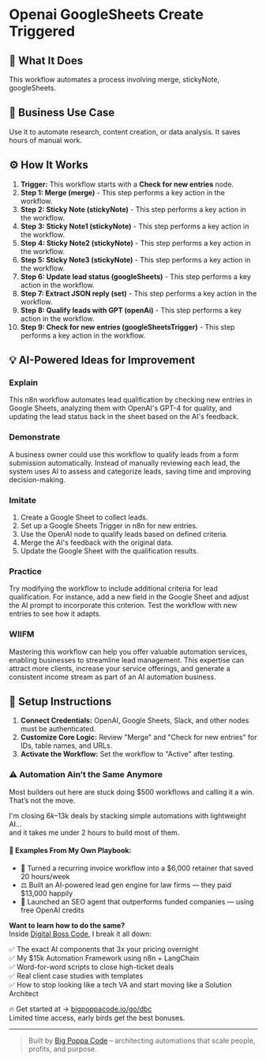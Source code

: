 # Openai GoogleSheets Create Triggered

## 🚀 What It Does
This workflow automates a process involving merge, stickyNote, googleSheets.

## 💼 Business Use Case
Use it to automate research, content creation, or data analysis. It saves hours of manual work.

## ⚙️ How It Works
1.  **Trigger:** This workflow starts with a **Check for new entries** node.
2. **Step 1: Merge (merge)** - This step performs a key action in the workflow.
3. **Step 2: Sticky Note (stickyNote)** - This step performs a key action in the workflow.
4. **Step 3: Sticky Note1 (stickyNote)** - This step performs a key action in the workflow.
5. **Step 4: Sticky Note2 (stickyNote)** - This step performs a key action in the workflow.
6. **Step 5: Sticky Note3 (stickyNote)** - This step performs a key action in the workflow.
7. **Step 6: Update lead status (googleSheets)** - This step performs a key action in the workflow.
8. **Step 7: Extract JSON reply (set)** - This step performs a key action in the workflow.
9. **Step 8: Qualify leads with GPT (openAi)** - This step performs a key action in the workflow.
10. **Step 9: Check for new entries (googleSheetsTrigger)** - This step performs a key action in the workflow.

## 💡 AI-Powered Ideas for Improvement
### Explain
This n8n workflow automates lead qualification by checking new entries in Google Sheets, analyzing them with OpenAI's GPT-4 for quality, and updating the lead status back in the sheet based on the AI's feedback.

### Demonstrate
A business owner could use this workflow to qualify leads from a form submission automatically. Instead of manually reviewing each lead, the system uses AI to assess and categorize leads, saving time and improving decision-making.

### Imitate
1. Create a Google Sheet to collect leads.
2. Set up a Google Sheets Trigger in n8n for new entries.
3. Use the OpenAI node to qualify leads based on defined criteria.
4. Merge the AI's feedback with the original data.
5. Update the Google Sheet with the qualification results.

### Practice
Try modifying the workflow to include additional criteria for lead qualification. For instance, add a new field in the Google Sheet and adjust the AI prompt to incorporate this criterion. Test the workflow with new entries to see how it adapts.

### WIIFM
Mastering this workflow can help you offer valuable automation services, enabling businesses to streamline lead management. This expertise can attract more clients, increase your service offerings, and generate a consistent income stream as part of an AI automation business.

## 🔧 Setup Instructions
1. **Connect Credentials:** OpenAI, Google Sheets, Slack, and other nodes must be authenticated.
2. **Customize Core Logic:** Review "Merge" and "Check for new entries" for IDs, table names, and URLs.
3. **Activate the Workflow:** Set the workflow to "Active" after testing.

### ⚠️ Automation Ain’t the Same Anymore

Most builders out here are stuck doing $500 workflows and calling it a win.  
That’s not the move.  

I'm closing $6k–$13k deals by stacking simple automations with lightweight AI...  
and it takes me under 2 hours to build most of them.

#### 🧠 Examples From My Own Playbook:
- 🔁 Turned a recurring invoice workflow into a $6,000 retainer that saved 20 hours/week  
- ⚖️ Built an AI-powered lead gen engine for law firms — they paid $13,000 happily  
- 🚀 Launched an SEO agent that outperforms funded companies — using free OpenAI credits  

**Want to learn how to do the same?**  
Inside [Digital Boss Code](https://bigpoppacode.io/go/dbc), I break it all down:

✅ The exact AI components that 3x your pricing overnight  
✅ My $15k Automation Framework using n8n + LangChain  
✅ Word-for-word scripts to close high-ticket deals  
✅ Real client case studies with templates  
✅ How to stop looking like a tech VA and start moving like a Solution Architect  

🔥 Get started at → [bigpoppacode.io/go/dbc](https://bigpoppacode.io/go/dbc)  
Limited time access, early birds get the best bonuses.

---
> Built by [Big Poppa Code](https://bigpoppacode.io) – architecting automations that scale people, profits, and purpose.
